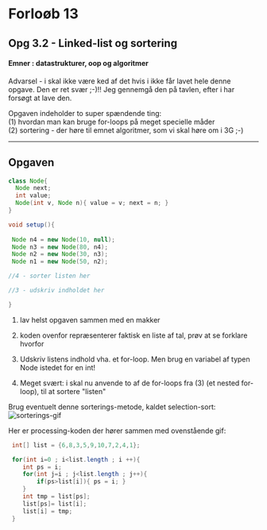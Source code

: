 # Forloøb 13
## Opg 3.2 - Linked-list og sortering

#### Emner : datastrukturer, oop og algoritmer

Advarsel - i skal ikke være ked af det hvis i ikke får lavet hele denne opgave. Den er ret svær ;-)!! 
Jeg gennemgå den på tavlen, efter i har forsøgt at lave den.  

Opgaven indeholder to super spændende ting:    
(1) hvordan man kan bruge for-loops på meget specielle måder    
(2) sortering - der høre til emnet algoritmer, som vi skal høre om i 3G ;-)

------------------------------------------------------------------------------

## Opgaven

```java
class Node{
  Node next;
  int value;
  Node(int v, Node n){ value = v; next = n; }
}

void setup(){  
  
 Node n4 = new Node(10, null);
 Node n3 = new Node(80, n4);
 Node n2 = new Node(30, n3);
 Node n1 = new Node(50, n2);

//4 - sorter listen her

//3 - udskriv indholdet her

}
```

1. lav helst opgaven sammen med en makker

2. koden ovenfor repræsenterer faktisk en liste af tal, prøv at se forklare hvorfor

3. Udskriv listens indhold vha. et for-loop. Men brug en variabel af typen Node istedet for en int!

4. Meget svært: i skal nu anvende to af de for-loops fra (3) (et nested for-loop), til at sortere "listen"

Brug eventuelt denne sorterings-metode, kaldet selection-sort:
![sorterings-gif](https://miro.medium.com/v2/resize:fit:720/format:webp/1*5WXRN62ddiM_Gcf4GDdCZg.gif)

Her er processing-koden der hører sammen med ovenstående gif:
```java
 int[] list = {6,8,3,5,9,10,7,2,4,1};

 for(int i=0 ; i<list.length ; i ++){
    int ps = i;
    for(int j=i ; j<list.length ; j++){
        if(ps>list[i]){ ps = i; }
    }
    int tmp = list[ps];
    list[ps]= list[i];
    list[i] = tmp; 
 }

```